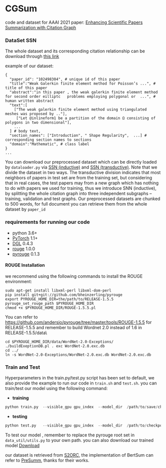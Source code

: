 # CGSum 

code and dataset for AAAI 2021 paper: [Enhancing Scientific Papers Summarization with Citation Graph ](https://arxiv.org/pdf/2104.03057.pdf)


### DataSet SSN

The whole dataset and its corresponding citation relationship can be download through [this link](https://drive.google.com/file/d/1P5viA8hMm19n-Ia3k9wZyQTEloCk2gMJ/view?usp=sharing)

example of our dataset:

```
{
  "paper_id": "102498304", # unique id of this paper
  "title":"Weak Galerkin finite element method for Poisson’s ...", # title of this paper
  "abstract":"in this paper , the weak galerkin finite element method for second order eilliptc   problems employing polygonal or  ...", # human written abstract
  "text":[
  	["The weak galerkin finite element method using triangulated meshes was proposed by .."],
 	 ["Let @inlineform1 be a partition of the domain Ω consisting of polygons in two dimensional"], 
  	...
  ] # body text, 
  "section_names": ["Introduction", " Shape Regularity",  ...] # corresponding section names to sections
  "domain":"Mathematic", # class label
}
...
```
You can download our preprocessed dataset which can be directly loaded by `dataloader.py` via [SSN (inductive)](https://drive.google.com/file/d/1gxIniiwPHP53DEKdMMAJyHxM11Ib7dEd/view?usp=sharing
) and [SSN (transductive)](https://drive.google.com/file/d/14VSS1n1mo9irNhtDT1qvHA2JChKetaNh/view?usp=sharing). 
Note that we divide the dataset in two ways. The transductive division indicates that most neighbors of papers in test set are from the training set, but considering that in real cases, the test papers may from a new graph which has nothing to do with papers we used for training, thus we introduce SNN (inductive), by splitting the whole citation graph into three independent subgraphs – training, validation and test graphs.
Our preprocessed datasets are chunked to 500 words, for full document you can retrieve them from the whole dataset by `paper_id`

 
### requirements for running our code

- python 3.6+
- [PyTorch](https://pytorch.org/) 1.1+
- [DGL](http://dgl.ai) 0.4.3
- [rouge](https://github.com/pltrdy/rouge) 1.0.0
- [pyrouge](https://github.com/bheinzerling/pyrouge) 0.1.3

#### ROUGE Installation

we recommend using the following commands to install the ROUGE environment:

```shell
sudo apt-get install libxml-perl libxml-dom-perl
pip install git+git://github.com/bheinzerling/pyrouge
export PYROUGE_HOME_DIR=the/path/to/RELEASE-1.5.5
pyrouge_set_rouge_path $PYROUGE_HOME_DIR
chmod +x $PYROUGE_HOME_DIR/ROUGE-1.5.5.pl
```

You can refer to https://github.com/andersjo/pyrouge/tree/master/tools/ROUGE-1.5.5 for RELEASE-1.5.5 and remember to build Wordnet 2.0 instead of 1.6 in RELEASE-1.5.5/data\

```shell
cd $PYROUGE_HOME_DIR/data/WordNet-2.0-Exceptions/
./buildExeptionDB.pl . exc WordNet-2.0.exc.db
cd ../
ln -s WordNet-2.0-Exceptions/WordNet-2.0.exc.db WordNet-2.0.exc.db
```

### Train and Test

Hyperparameters in the train.py/test.py script  has been set to default, we also provide the example to run our code in `train.sh` and `test.sh`.
you can train/test our model using the following command:

* **training**

```python
python train.py  --visible_gpu gpu_index  --model_dir  /path/to/save/checkpoints  --dataset_dir  path/to/dataset_directory --n_hop k
```

* **testing**

```python
python test.py   --visible_gpu gpu_index  --model_dir  /path/to/checkpoints  --model_name selected_checkpoint  --decode_dir /path/to/save/generated_abstract  --result_dir /path/to/save/ROUGE --n_hop 1
```

To test our model , remember to replace the pyrouge root set in `data_util/utils.py` to your own path.
you can also  download our trained model [Download](https://drive.google.com/file/d/13YoeNeQTLbsBIEuEIutACE55YI4wOVnm/view?usp=sharing)

our dataset is retrieved from [S2ORC](https://github.com/allenai/s2orc), the implementation of BertSum can refer to [PreSumm](https://github.com/nlpyang/PreSumm), thanks for their works.



